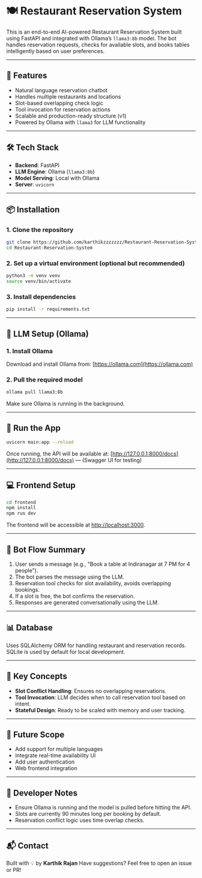# 🍽️ Restaurant Reservation System

This is an end-to-end AI-powered Restaurant Reservation System built using FastAPI and integrated with Ollama’s `llama3:8b` model. The bot handles reservation requests, checks for available slots, and books tables intelligently based on user preferences.

---

## 🚀 Features

* Natural language reservation chatbot
* Handles multiple restaurants and locations
* Slot-based overlapping check logic
* Tool invocation for reservation actions
* Scalable and production-ready structure (v1)
* Powered by Ollama with `llama3` for LLM functionality

---

## 🛠️ Tech Stack

* **Backend**: FastAPI
* **LLM Engine**: Ollama (`llama3:8b`)
* **Model Serving**: Local with Ollama
* **Server**: `uvicorn`

---

## 📦 Installation

### 1. Clone the repository

```bash
git clone https://github.com/karthikzzzzzzz/Restaurant-Reservation-System
cd Restaurant-Reservation-System
```

### 2. Set up a virtual environment (optional but recommended)

```bash
python3 -m venv venv
source venv/bin/activate
```

### 3. Install dependencies

```bash
pip install -r requirements.txt
```

---

## 🤖 LLM Setup (Ollama)

### 1. Install Ollama

Download and install Ollama from: [https://ollama.com](https://ollama.com)

### 2. Pull the required model

```bash
ollama pull llama3:8b
```

Make sure Ollama is running in the background.

---

## 🧪 Run the App

```bash
uvicorn main:app --reload
```

Once running, the API will be available at:
[http://127.0.0.1:8000/docs](http://127.0.0.1:8000/docs) — (Swagger UI for testing)

---

## 💻 Frontend Setup

```bash
cd frontend
npm install
npm run dev
```

The frontend will be accessible at [http://localhost:3000](http://localhost:3000).

---

## 🔄 Bot Flow Summary

1. User sends a message (e.g., "Book a table at Indiranagar at 7 PM for 4 people").
2. The bot parses the message using the LLM.
3. Reservation tool checks for slot availability, avoids overlapping bookings.
4. If a slot is free, the bot confirms the reservation.
5. Responses are generated conversationally using the LLM.

---

## 📊 Database

Uses SQLAlchemy ORM for handling restaurant and reservation records. SQLite is used by default for local development.

---

## 🧠 Key Concepts

* **Slot Conflict Handling**: Ensures no overlapping reservations.
* **Tool Invocation**: LLM decides when to call reservation tool based on intent.
* **Stateful Design**: Ready to be scaled with memory and user tracking.

---

## 🔧 Future Scope

* Add support for multiple languages
* Integrate real-time availability UI
* Add user authentication
* Web frontend integration

---

## 🧹 Developer Notes

* Ensure Ollama is running and the model is pulled before hitting the API.
* Slots are currently 90 minutes long per booking by default.
* Reservation conflict logic uses time overlap checks.

---

## 📬 Contact

Built with 💡 by **Karthik Rajan**
Have suggestions? Feel free to open an issue or PR!
